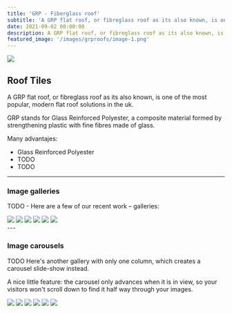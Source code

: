```yaml
---
title: 'GRP - Fiberglass roof'
subtitle: 'A GRP flat roof, or fibreglass roof as its also known, is one of the most popular, modern flat roof solutions in the uk'
date: 2021-09-02 00:00:00
description: A GRP flat roof, or fibreglass roof as its also known, is one of the most popular, modern flat roof solutions in the uk.
featured_image: '/images/grproofs/image-1.png'
---
```


![](/images/grproofs/image-1.png)

## Roof Tiles

A GRP flat roof, or fibreglass roof as its also known, is one of the most popular, modern flat roof solutions in the uk. 

GRP stands for Glass Reinforced Polyester, a composite material formed by strengthening plastic with fine fibres made of glass.


Many advantajes:

* Glass Reinforced Polyester
* TODO
* TODO

---

### Image galleries

TODO - Here are a few of our recent work – galleries:

<div class="gallery" data-columns="3">
	<img src="/images/grproofs/image-1.png">
	<img src="/images/grproofs/image-2.png">
	<img src="/images/grproofs/image-3.png">
	<img src="/images/grproofs/image-4.png">
	<img src="/images/grproofs/image-5.png">
	<img src="/images/grproofs/image-6.png">
</div>
---

### Image carousels

TODO
Here's another gallery with only one column, which creates a carousel slide-show instead.

A nice little feature: the carousel only advances when it is in view, so your visitors won't scroll down to find it half way through your images.

<div class="gallery" data-columns="1">
	<img src="/images/grproofs/image-1.png">
	<img src="/images/grproofs/image-2.png">
	<img src="/images/grproofs/image-3.png">
	<img src="/images/grproofs/image-4.png">
	<img src="/images/grproofs/image-5.png">
	<img src="/images/grproofs/image-6.png">
</div>